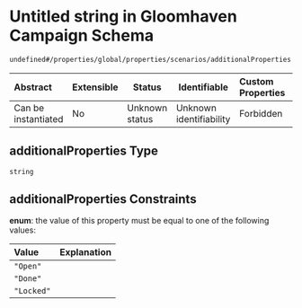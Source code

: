 # Untitled string in Gloomhaven Campaign Schema

```txt
undefined#/properties/global/properties/scenarios/additionalProperties
```




| Abstract            | Extensible | Status         | Identifiable            | Custom Properties | Additional Properties | Access Restrictions | Defined In                                                                       |
| :------------------ | ---------- | -------------- | ----------------------- | :---------------- | --------------------- | ------------------- | -------------------------------------------------------------------------------- |
| Can be instantiated | No         | Unknown status | Unknown identifiability | Forbidden         | Allowed               | none                | [gloomhaven.schema.json\*](../out/gloomhaven.schema.json "open original schema") |

## additionalProperties Type

`string`

## additionalProperties Constraints

**enum**: the value of this property must be equal to one of the following values:

| Value      | Explanation |
| :--------- | ----------- |
| `"Open"`   |             |
| `"Done"`   |             |
| `"Locked"` |             |
